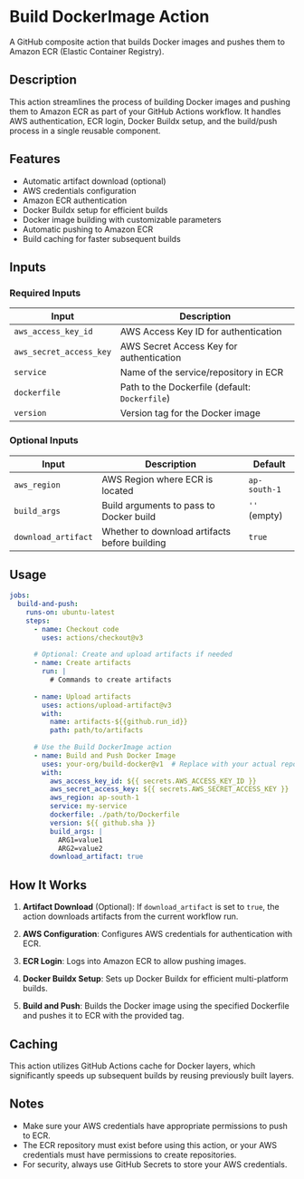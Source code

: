 # Build DockerImage Action

A GitHub composite action that builds Docker images and pushes them to Amazon ECR (Elastic Container Registry).

## Description

This action streamlines the process of building Docker images and pushing them to Amazon ECR as part of your GitHub Actions workflow. It handles AWS authentication, ECR login, Docker Buildx setup, and the build/push process in a single reusable component.

## Features

- Automatic artifact download (optional)
- AWS credentials configuration
- Amazon ECR authentication
- Docker Buildx setup for efficient builds
- Docker image building with customizable parameters
- Automatic pushing to Amazon ECR
- Build caching for faster subsequent builds

## Inputs

### Required Inputs

| Input | Description |
|-------|-------------|
| `aws_access_key_id` | AWS Access Key ID for authentication |
| `aws_secret_access_key` | AWS Secret Access Key for authentication |
| `service` | Name of the service/repository in ECR |
| `dockerfile` | Path to the Dockerfile (default: `Dockerfile`) |
| `version` | Version tag for the Docker image |

### Optional Inputs

| Input | Description | Default |
|-------|-------------|---------|
| `aws_region` | AWS Region where ECR is located | `ap-south-1` |
| `build_args` | Build arguments to pass to Docker build | `''` (empty) |
| `download_artifact` | Whether to download artifacts before building | `true` |

## Usage

```yaml
jobs:
  build-and-push:
    runs-on: ubuntu-latest
    steps:
      - name: Checkout code
        uses: actions/checkout@v3
      
      # Optional: Create and upload artifacts if needed
      - name: Create artifacts
        run: |
          # Commands to create artifacts
          
      - name: Upload artifacts
        uses: actions/upload-artifact@v3
        with:
          name: artifacts-${{github.run_id}}
          path: path/to/artifacts
      
      # Use the Build DockerImage action
      - name: Build and Push Docker Image
        uses: your-org/build-docker@v1  # Replace with your actual repository
        with:
          aws_access_key_id: ${{ secrets.AWS_ACCESS_KEY_ID }}
          aws_secret_access_key: ${{ secrets.AWS_SECRET_ACCESS_KEY }}
          aws_region: ap-south-1
          service: my-service
          dockerfile: ./path/to/Dockerfile
          version: ${{ github.sha }}
          build_args: |
            ARG1=value1
            ARG2=value2
          download_artifact: true
```

## How It Works

1. **Artifact Download** (Optional): If `download_artifact` is set to `true`, the action downloads artifacts from the current workflow run.

2. **AWS Configuration**: Configures AWS credentials for authentication with ECR.

3. **ECR Login**: Logs into Amazon ECR to allow pushing images.

4. **Docker Buildx Setup**: Sets up Docker Buildx for efficient multi-platform builds.

5. **Build and Push**: Builds the Docker image using the specified Dockerfile and pushes it to ECR with the provided tag.

## Caching

This action utilizes GitHub Actions cache for Docker layers, which significantly speeds up subsequent builds by reusing previously built layers.

## Notes

- Make sure your AWS credentials have appropriate permissions to push to ECR.
- The ECR repository must exist before using this action, or your AWS credentials must have permissions to create repositories.
- For security, always use GitHub Secrets to store your AWS credentials.
